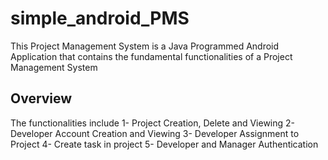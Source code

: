 # simple_android_PMS
This Project Management System is a Java Programmed Android Application that contains the fundamental functionalities of a Project Management System

## Overview
The functionalities include
1- Project Creation, Delete and Viewing
2- Developer Account Creation and Viewing
3- Developer Assignment to Project
4- Create task in project
5- Developer and Manager Authentication
